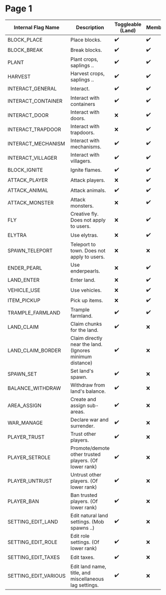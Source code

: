 # Page 1

| Internal Flag Name     | Description                                                     | Toggleable (Land) | Member | Nation | Toggleable (Nation) | Ally | Outsider |
| ---------------------- | -------------------------------------------------------- | ----------------- | ------ | ------ | ------------------- | ---- | -------- |
| BLOCK\_PLACE           | Place blocks.                                            | ✔️                | ✔️       |   ✔️     | ✔️                  |    ✔️  |   ❌       |
| BLOCK\_BREAK           | Break blocks.                                            | ✔️                | ✔️       |   ✔️     | ✔️                  |   ✔️   |  ❌        |
| PLANT                  | Plant crops, saplings ..                                 | ✔️                | ✔️       |   ✔️     | ✔️                  |   ✔️   |   ❌       |
| HARVEST                | Harvest crops, saplings ..                               | ✔️                | ✔️       |   ✔️     | ✔️                  |   ✔️   |  ❌        |
| INTERACT\_GENERAL      | Interact.                                                | ✔️                | ✔️       |   ✔️     | ✔️                  |   ✔️   |  ✔️        |
| INTERACT\_CONTAINER    | Interact with containers                                 | ✔️                | ✔️       |   ✔️     | ✔️                  |   ✔️   |   ❌       |
| INTERACT\_DOOR         | Interact with doors.                                     | ❌                 | ✔️       |  ✔️      | ❌                   | ✔️     |✔️          |
| INTERACT\_TRAPDOOR     | Interact with trapdoors.                                 | ❌                 |   ✔️     |  ✔️      | ❌                   | ✔️     |✔️          |
| INTERACT\_MECHANISM    | Interact with mechanisms.                                | ✔️                |     ✔️   |   ✔️     | ✔️                  |   ✔️   |❌          |
| INTERACT\_VILLAGER     | Interact with villagers.                                 | ✔️                |    ✔️    |   ✔️     | ✔️                  |   ❌   | ❌         |
| BLOCK\_IGNITE          | Ignite flames.                                           | ✔️                |   ✔️     |   ✔️     | ✔️                  |   ❌   | ❌         |
| ATTACK\_PLAYER         | Attack players.                                          | ❌                 |  ✔️      |  ✔️      | ❌                   | ✔️     | ✔️         |
| ATTACK\_ANIMAL         | Attack animals.                                          | ✔️                |   ✔️     |   ✔️     | ✔️                  |   ❌   | ❌         |
| ATTACK\_MONSTER        | Attack monsters.                                         | ❌                 |  ✔️      |  ✔️      | ❌                   | ✔️     | ✔️         |
| FLY                    | Creative fly. Does not apply to users.                                                     | ❌                 |  ✔️      |  ✔️      | ❌                   | ✔️     | ✔️         |
| ELYTRA                 | Use elytras.                                             | ❌                 |  ✔️      |  ✔️      | ❌                   | ✔️     | ✔️         |
| SPAWN\_TELEPORT        | Teleport to town. Does not apply to users.                                       | ❌                 |  ❌      |     ❌   | ❌                   |    ❌  |  ❌        |
| ENDER\_PEARL           | Use enderpearls.                                         | ❌                 |  ✔️      |  ✔️      | ❌                   |   ✔️   | ❌         |
| LAND\_ENTER            | Enter land.                                              | ❌                 |   ✔️     |    ✔️    | ❌                   |   ✔️   | ❌         |
| VEHICLE\_USE           | Use vehicles.                                            | ❌                 |   ✔️     |      ✔️  | ❌                   |   ✔️   | ❌         |
| ITEM\_PICKUP           | Pick up items.                                           | ❌                 |   ✔️     |        ✔️| ❌                   |  ✔️    | ❌         |
| TRAMPLE\_FARMLAND      | Trample farmland.                                        | ✔️                |  ✔️      |       ✔️ | ✔️                  |  ❌    | ❌         |
| LAND\_CLAIM            | Claim chunks for the land.                               | ✔️                |   ❌     |   ❌     | ❌                   |   ❌   | ❌         |
| LAND\_CLAIM\_BORDER    | Claim directly near the land. (Ignores minimum distance) | ✔️                |   ❌     |      ✔️  | ✔️                  |   ❌   |  ❌        |
| SPAWN\_SET             | Set land's spawn.                                        | ✔️                |   ❌     |   ❌     | ❌                   |   ❌   | ❌         |
| BALANCE\_WITHDRAW      | Withdraw from land's balance.                            | ✔️                |   ❌     |   ❌     | ❌                   |   ❌   |  ❌        |
| AREA\_ASSIGN           | Create and assign sub-areas.                             | ✔️                |   ❌     |   ❌     | ❌                   |   ❌   |  ❌        |
| WAR\_MANAGE            | Declare war and surrender.                               | ✔️                |   ❌     |   ❌     | ❌                   |   ❌   | ❌         |
| PLAYER\_TRUST          | Trust other players.                                     | ✔️                |   ❌     |   ❌     | ❌                   |   ❌   | ❌         |
| PLAYER\_SETROLE        | Promote/demote other trusted players. (Of lower rank)    | ✔️                |   ❌     |   ❌     | ❌                   |  ❌    | ❌         |
| PLAYER\_UNTRUST        | Untrust other players. (Of lower rank)                   | ✔️                |   ❌     |   ❌     | ❌                   |  ❌    | ❌         |
| PLAYER\_BAN            | Ban trusted players. (Of lower rank)                     | ✔️                |   ❌     |   ❌     | ❌                   |  ❌    | ❌         |
| SETTING\_EDIT\_LAND    | Edit natural land settings. (Mob spawns ..)              | ✔️                |   ❌     |   ❌     | ❌                   |  ❌    |❌          |
| SETTING\_EDIT\_ROLE    | Edit role settings. (Of lower rank)                      | ✔️                |   ❌     |   ❌     | ❌                   |  ❌    | ❌         |
| SETTING\_EDIT\_TAXES   | Edit taxes.                                              | ✔️                |   ❌     |   ❌     | ❌                   |    ❌  | ❌         |
| SETTING\_EDIT\_VARIOUS | Edit land name, title, and miscellaneous lag settings.   | ✔️                |   ❌     |   ❌     | ❌                   |     ❌ | ❌         |
